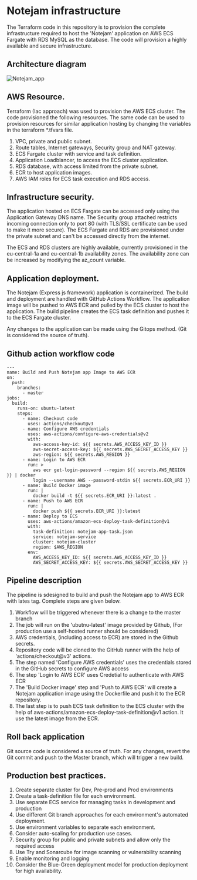 # Notejam infrastructure
The Terraform code in this repository is to provision the complete infrastructure required to host the 'Notejam' application on AWS ECS Fargate with RDS MySQL as the database. The code will provision a highly available and secure infrastructure.

## Architecture diagram

![Notejam_app](https://github.com/user-attachments/assets/f9c4dfb0-45d3-4d0b-8e24-c00efd8692be)


## AWS Resource.
Terraform (Iac approach) was used to provision the AWS ECS cluster. The code provisioned the following resources. The same code can be used to provision resources for similar application hosting by changing the variables in the terraform *.tfvars file.

1. VPC, private and public subnet. 
2. Route tables, Internet gateways, Security group and NAT gateway.
3. ECS Fargate cluster with service and task definition.
4. Application Loadblancer, to access the ECS cluster application.
5. RDS database, with access limited from the private subnet.
6. ECR to host application images.
7. AWS IAM roles for ECS task execution and RDS access.

## Infrastructure security.
The application hosted on ECS Fargate can be accessed only using the Application Gateway DNS name. The Security group attached restricts incoming connection only to port 80 (with TLS/SSL certificate can be used to make it more secure). The ECS Fargate and RDS are provisioned under the private subnet and can't be accessed directly from the internet.

The ECS and RDS clusters are highly available, currently provisioned in the eu-central-1a and eu-central-1b availability zones. The availability zone can be increased by modifying the az_count variable.

## Application deployment.

The Notejam (Express js framework)  application is containerized. The build and deployment are handled with GitHub Actions Workflow. The application image will be pushed to AWS ECR and pulled by the ECS cluster to host the application. The build pipeline creates the ECS task definition and pushes it to the ECS Fargate cluster.

Any changes to the application can be made using the Gitops method. (Git is considered the source of truth).

## Github action workflow code
```
---
name: Build and Push Notejam app Image to AWS ECR
on:
  push:
    branches:
      - master
jobs:
  build:
    runs-on: ubuntu-latest
    steps:
      - name: Checkout code
        uses: actions/checkout@v3
      - name: Configure AWS credentials
        uses: aws-actions/configure-aws-credentials@v2
        with:
          aws-access-key-id: ${{ secrets.AWS_ACCESS_KEY_ID }}
          aws-secret-access-key: ${{ secrets.AWS_SECRET_ACCESS_KEY }}
          aws-region: ${{ secrets.AWS_REGION }}
      - name: Login to AWS ECR
        run: >
          aws ecr get-login-password --region ${{ secrets.AWS_REGION }} | docker
          login --username AWS --password-stdin ${{ secrets.ECR_URI }}
      - name: Build Docker image
        run: |
          docker build -t ${{ secrets.ECR_URI }}:latest .
      - name: Push to AWS ECR
        run: |
          docker push ${{ secrets.ECR_URI }}:latest
      - name: Deploy to ECS
        uses: aws-actions/amazon-ecs-deploy-task-definition@v1
        with:
          task-definition: notejam-app-task.json
          service: notejam-service
          cluster: notejam-cluster
          region: $AWS_REGION
        env:
          AWS_ACCESS_KEY_ID: ${{ secrets.AWS_ACCESS_KEY_ID }}
          AWS_SECRET_ACCESS_KEY: ${{ secrets.AWS_SECRET_ACCESS_KEY }}
```
## Pipeline description

The pipeline is sdesigned to build and push the Notejam app to AWS ECR with lates tag. Complete steps are given below.
1. Workflow will be triggered whenever there is a change to the master branch
2. The job will run on the 'ubutnu-latest' image provided by Github, (For production use a self-hosted runner should be considered)
3. AWS credentials, (including access to ECR) are stored in the Github secrets. 
4. Repository code will be cloned to the GitHub runner with the help of 'actions/checkout@v3' actions.
5. The step named 'Configure AWS credentials' uses the credentials stored in the GitHub secrets to configure AWS access
6. The step 'Login to AWS ECR' uses Credetial to authenticate with AWS ECR
7. The 'Build Docker image' step and 'Push to AWS ECR' will create a Notejam application image using the Dockerfile and push it to the ECR repository.
8. The last step is to push ECS task definition to the ECS cluster with the help of aws-actions/amazon-ecs-deploy-task-definition@v1 action. It use the latest image from the ECR. 

## Roll back application
Git source code is considered a source of truth. For any changes, revert the Git commit and push to the Master branch, which will trigger a new build.

## Production best practices.
1. Create separate cluster for Dev, Pre-prod and Prod environments
2. Create a task-definition file for each environment.
3. Use separate ECS service for managing tasks in development and production
4. Use different Git branch approaches for each environment's automated deployment.
5. Use environment variables to separate each environment.
6. Consider auto-scaling for production use cases.
7. Security group for public and private subnets  and allow only the required access
8. Use Try and Sonarcube for image scanning or vulnerability scanning
9. Enable monitoring and logging
10. Consider the Blue-Green deployment model for production deployment for high availability.



